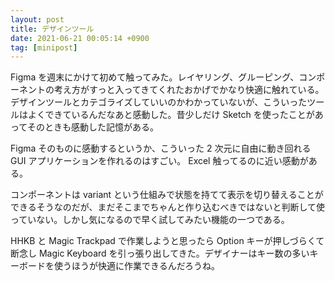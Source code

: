 ```yaml
---
layout: post
title: デザインツール
date: 2021-06-21 00:05:14 +0900
tag: [minipost]
---
```


Figma を週末にかけて初めて触ってみた。レイヤリング、グルーピング、コンポーネントの考え方がすっと入ってきてくれたおかげでかなり快適に触れている。デザインツールとカテゴライズしていいのかわかっていないが、こういったツールはよくできているんだなあと感動した。昔少しだけ Sketch を使ったことがあってそのときも感動した記憶がある。

Figma そのものに感動するというか、こういった 2 次元に自由に動き回れる GUI アプリケーションを作れるのはすごい。 Excel 触ってるのに近い感動がある。

コンポーネントは variant という仕組みで状態を持てて表示を切り替えることができるそうなのだが、まだそこまでちゃんと作り込むべきではないと判断して使っていない。しかし気になるので早く試してみたい機能の一つである。

HHKB と Magic Trackpad で作業しようと思ったら Option キーが押しづらくて断念し Magic Keyboard を引っ張り出してきた。デザイナーはキー数の多いキーボードを使うほうが快適に作業できるんだろうね。
